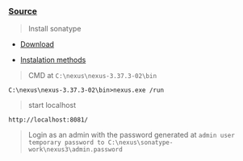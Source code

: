### [Source](https://www.sonatype.com/products/repository-pro)
> Install sonatype
> 
- [Download](https://help.sonatype.com/repomanager3/product-information/download)
> 
- [Instalation methods](https://help.sonatype.com/repomanager3/installation-and-upgrades/installation-methods#InstallationMethods-Windows)

> CMD at `C:\nexus\nexus-3.37.3-02\bin`

```
C:\nexus\nexus-3.37.3-02\bin>nexus.exe /run
```
> start localhost

```
http://localhost:8081/
```
> Login as an admin with the password generated at `admin user temporary password to C:\nexus\sonatype-work\nexus3\admin.password` 
